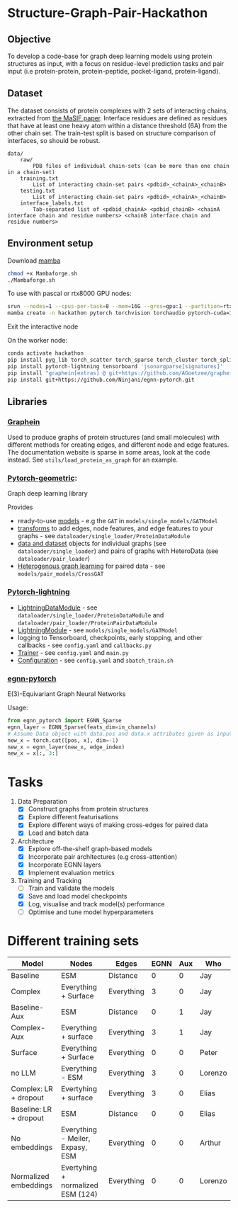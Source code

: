 # Structure-Graph-Pair-Hackathon

## Objective
To develop a code-base for graph deep learning models using protein structures as input, with a focus on residue-level prediction tasks and pair input (i.e protein-protein, protein-peptide, pocket-ligand, protein-ligand). 

## Dataset

The dataset consists of protein complexes with 2 sets of interacting chains, extracted from [the MaSIF paper](https://www.nature.com/articles/s41592-019-0666-6). Interface residues are defined as residues that have at least one heavy atom within a distance threshold (6A) from the other chain set. The train-test split is based on structure comparison of interfaces, so should be robust.

```
data/
    raw/
        PDB files of individual chain-sets (can be more than one chain in a chain-set)
    training.txt
        List of interacting chain-set pairs <pdbid>_<chainA>_<chainB>
    testing.txt
        List of interacting chain-set pairs <pdbid>_<chainA>_<chainB>
    interface_labels.txt
        Tab-separated list of <pdbid_chainA> <pdbid_chainB> <chainA interface chain and residue numbers> <chainB interface chain and residue numbers>
```

## Environment setup
Download [mamba](https://github.com/conda-forge/miniforge#mambaforge)

```sh
chmod +x Mambaforge.sh
./Mambaforge.sh
```

To use with pascal or rtx8000 GPU nodes:
```sh
srun --nodes=1 --cpus-per-task=8 --mem=16G --gres=gpu:1 --partition=rtx8000,pascal --pty bash
mamba create -n hackathon pytorch torchvision torchaudio pytorch-cuda=11.7 pyg -c pytorch -c nvidia -c pyg
```
Exit the interactive node

On the worker node:
```sh
conda activate hackathon
pip install pyg_lib torch_scatter torch_sparse torch_cluster torch_spline_conv -f https://data.pyg.org/whl/torch-2.0.0+cu117.html
pip install pytorch-lightning tensorboard 'jsonargparse[signatures]'
pip install "graphein[extras] @ git+https://github.com/AGoetzee/graphein.git@fix_esm_embeddings"
pip install git+https://github.com/Ninjani/egnn-pytorch.git
```

## Libraries

### [Graphein](https://github.com/a-r-j/graphein)
Used to produce graphs of protein structures (and small molecules) with different methods for creating edges, and different node and edge features. The documentation website is sparse in some areas, look at the code instead. See `utils/load_protein_as_graph` for an example.


### [Pytorch-geometric](https://pytorch-geometric.readthedocs.io/en/latest/index.html): 
Graph deep learning library

Provides 
- ready-to-use [models](https://pytorch-geometric.readthedocs.io/en/latest/modules/nn.html#models) - e.g the `GAT` in `models/single_models/GATModel` 
- [transforms](https://pytorch-geometric.readthedocs.io/en/latest/modules/transforms.html#graph-transforms) to add edges, node features, and edge features to your graphs - see `dataloader/single_loader/ProteinDataModule`
- [data and dataset](https://pytorch-geometric.readthedocs.io/en/latest/modules/data.html) objects for individual graphs (see `dataloader/single_loader`) and pairs of graphs with HeteroData (see `dataloader/pair_loader`)
- [Heterogenous graph learning](https://pytorch-geometric.readthedocs.io/en/latest/tutorial/heterogeneous.html) for paired data - see `models/pair_models/CrossGAT`

### [Pytorch-lightning](https://lightning.ai/docs/pytorch/latest/)
- [LightningDataModule](https://lightning.ai/docs/pytorch/latest/api/lightning.pytorch.core.LightningDataModule.html?highlight=lightningdatamodule#lightning.pytorch.core.LightningDataModule) - see `dataloader/single_loader/ProteinDataModule` and `dataloader/pair_loader/ProteinPairDataModule`
- [LightningModule](https://lightning.ai/docs/pytorch/latest/common/lightning_module.html) - see `models/single_models/GATModel`
- logging to Tensorboard, checkpoints, early stopping, and other callbacks - see `config.yaml` and `callbacks.py`
- [Trainer](https://lightning.ai/docs/pytorch/latest/common/trainer.html) - see `config.yaml` and `main.py`
- [Configuration](https://lightning.ai/docs/pytorch/stable/cli/lightning_cli.html) - see `config.yaml` and `sbatch_train.sh`

### [egnn-pytorch](https://github.com/lucidrains/egnn-pytorch)
E(3)-Equivariant Graph Neural Networks

Usage:
```python
from egnn_pytorch import EGNN_Sparse
egnn_layer = EGNN_Sparse(feats_dim=in_channels)
# Assume Data object with data.pos and data.x attributes given as input to `forward` function
new_x = torch.cat([pos, x], dim=-1)
new_x = egnn_layer(new_x, edge_index)
new_x = x[:, 3:]
```

# Tasks

1. Data Preparation
   - [X] Construct graphs from protein structures
   - [X] Explore different featurisations
   - [X] Explore different ways of making cross-edges for paired data
   - [X] Load and batch data

2. Architecture
   - [X] Explore off-the-shelf graph-based models
   - [X] Incorporate pair architectures (e.g cross-attention)
   - [X] Incorporate EGNN layers
   - [X] Implement evaluation metrics

3. Training and Tracking
   - [ ] Train and validate the models
   - [X] Save and load model checkpoints
   - [X] Log, visualise and track model(s) performance
   - [ ] Optimise and tune model hyperparameters

# Different training sets

| Model                  | Nodes                             | Edges      | EGNN | Aux | Who |
| ---------------------- | --------------------------------- | ---------- | ---- | --- | ---- |
| Baseline               | ESM                               | Distance   | 0    | 0   | Jay  |
| Complex                | Everything + Surface              | Everything | 3    | 0   | Jay  |
| Baseline-Aux           | ESM                               | Distance   | 0    | 1   | Jay  |
| Complex-Aux            | Everything + surface              | Everything | 3    | 1   | Jay  |
| Surface                | Everything + Surface              | Everything | 0    | 0   | Peter |
| no LLM                 | Everything - ESM                  | Everything | 3    | 0   | Lorenzo |
| Complex: LR + dropout  | Evertyhing + surface              | Everything | 3    | 0   | Elias  |
| Baseline: LR + dropout | ESM                               | Distance   | 0    | 0   | Elias  |
| No embeddings          | Everything - Meiler, Expasy, ESM  | Everything | 0    | 0   | Arthur |
| Normalized embeddings  | Evertyhing + normalized ESM (124) | Everything | 0    | 0   | Lorenzo |
